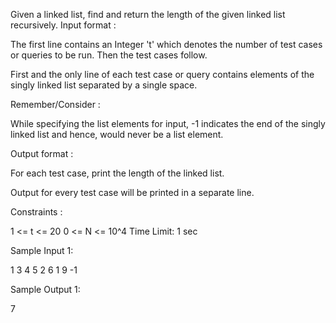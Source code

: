 Given a linked list, find and return the length of the given linked list recursively.
Input format :

The first line contains an Integer 't' which denotes the number of test cases or queries to be run. Then the test cases follow.

First and the only line of each test case or query contains elements of the singly linked list separated by a single space. 

 Remember/Consider :

While specifying the list elements for input, -1 indicates the end of the singly linked list and hence, would never be a list element.

Output format :

For each test case, print the length of the linked list.

Output for every test case will be printed in a separate line.

 Constraints :

1 <= t <= 20
0 <= N <= 10^4
Time Limit: 1 sec

Sample Input 1:

1 
3 4 5 2 6 1 9 -1

Sample Output 1:

7

